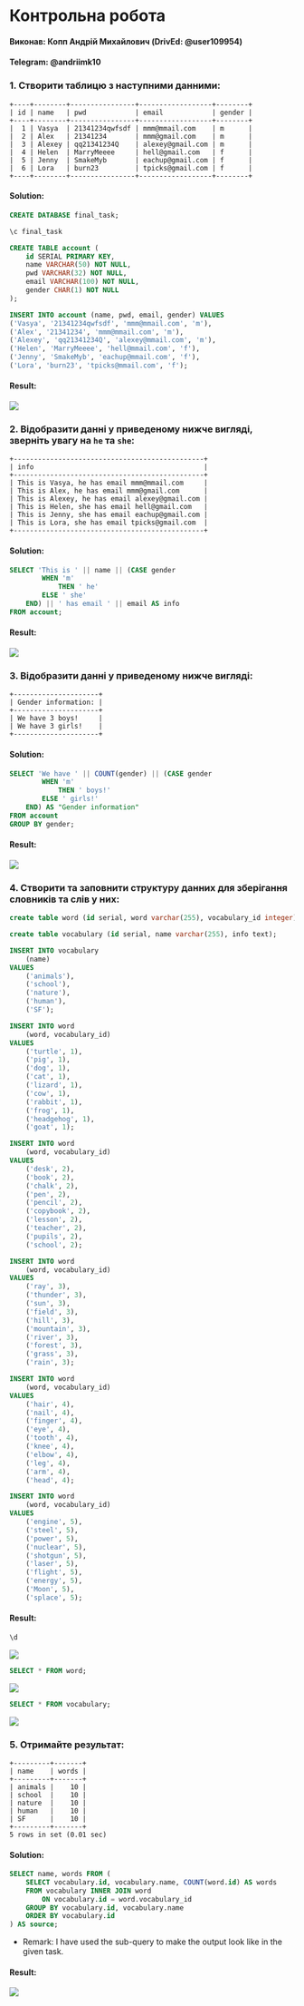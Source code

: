 # Контрольна робота
#### Виконав: Копп Андрій Михайлович (DrivEd: @user109954)
#### Telegram: @andriimk10

### 1. Створити таблицю з наступними данними:

```
+----+--------+----------------+------------------+--------+
| id | name   | pwd            | email            | gender |
+----+--------+----------------+------------------+--------+
|  1 | Vasya  | 21341234qwfsdf | mmm@mmail.com    | m      |
|  2 | Alex   | 21341234       | mmm@gmail.com    | m      |
|  3 | Alexey | qq21341234Q    | alexey@gmail.com | m      |
|  4 | Helen  | MarryMeeee     | hell@gmail.com   | f      |
|  5 | Jenny  | SmakeMyb       | eachup@gmail.com | f      |
|  6 | Lora   | burn23         | tpicks@gmail.com | f      |
+----+--------+----------------+------------------+--------+
```

#### Solution:
```sql
CREATE DATABASE final_task;

\c final_task

CREATE TABLE account (
    id SERIAL PRIMARY KEY, 
    name VARCHAR(50) NOT NULL, 
    pwd VARCHAR(32) NOT NULL, 
    email VARCHAR(100) NOT NULL, 
    gender CHAR(1) NOT NULL
);

INSERT INTO account (name, pwd, email, gender) VALUES 
('Vasya', '21341234qwfsdf', 'mmm@mmail.com', 'm'),
('Alex', '21341234', 'mmm@mmail.com', 'm'),
('Alexey', 'qq21341234Q', 'alexey@mmail.com', 'm'),
('Helen', 'MarryMeeee', 'hell@mmail.com', 'f'),
('Jenny', 'SmakeMyb', 'eachup@mmail.com', 'f'),
('Lora', 'burn23', 'tpicks@mmail.com', 'f');
```

#### Result:
![](final_img_01.png)


### 2. Відобразити данні у приведеному нижче вигляді, зверніть увагу на `he` та `she`:

```
+-----------------------------------------------+
| info                                          |
+-----------------------------------------------+
| This is Vasya, he has email mmm@mmail.com     |
| This is Alex, he has email mmm@gmail.com      |
| This is Alexey, he has email alexey@gmail.com |
| This is Helen, she has email hell@gmail.com   |
| This is Jenny, she has email eachup@gmail.com |
| This is Lora, she has email tpicks@gmail.com  |
+-----------------------------------------------+
```

#### Solution:
```sql
SELECT 'This is ' || name || (CASE gender 
        WHEN 'm' 
            THEN ' he' 
        ELSE ' she' 
    END) || ' has email ' || email AS info
FROM account;
```

#### Result:
![](final_img_02.png)


### 3. Відобразити данні у приведеному нижче вигляді:

```
+---------------------+
| Gender information: |
+---------------------+
| We have 3 boys!     |
| We have 3 girls!    |
+---------------------+
```

#### Solution:
```sql
SELECT 'We have ' || COUNT(gender) || (CASE gender 
        WHEN 'm' 
            THEN ' boys!' 
        ELSE ' girls!' 
    END) AS "Gender information"
FROM account
GROUP BY gender;
```

#### Result:
![](final_img_03.png)


### 4. Створити та заповнити структуру данних для зберігання словників та слів у них:

```sql
create table word (id serial, word varchar(255), vocabulary_id integer);

create table vocabulary (id serial, name varchar(255), info text);

```

```sql
INSERT INTO vocabulary
	(name)
VALUES
	('animals'),
	('school'),
	('nature'),
	('human'),
	('SF');

INSERT INTO word
	(word, vocabulary_id)
VALUES
	('turtle', 1),
	('pig', 1),
	('dog', 1),
	('cat', 1),
	('lizard', 1),
	('cow', 1),
	('rabbit', 1),
	('frog', 1),
	('headgehog', 1),
	('goat', 1);

INSERT INTO word
	(word, vocabulary_id)
VALUES
	('desk', 2),
	('book', 2),
	('chalk', 2),
	('pen', 2),
	('pencil', 2),
	('copybook', 2),
	('lesson', 2),
	('teacher', 2),
	('pupils', 2),
	('school', 2);

INSERT INTO word
	(word, vocabulary_id)
VALUES
	('ray', 3),
	('thunder', 3),
	('sun', 3),
	('field', 3),
	('hill', 3),
	('mountain', 3),
	('river', 3),
	('forest', 3),
	('grass', 3),
	('rain', 3);

INSERT INTO word
	(word, vocabulary_id)
VALUES
	('hair', 4),
	('nail', 4),
	('finger', 4),
	('eye', 4),
	('tooth', 4),
	('knee', 4),
	('elbow', 4),
	('leg', 4),
	('arm', 4),
	('head', 4);

INSERT INTO word
	(word, vocabulary_id)
VALUES
	('engine', 5),
	('steel', 5),
	('power', 5),
	('nuclear', 5),
	('shotgun', 5),
	('laser', 5),
	('flight', 5),
	('energy', 5),
	('Moon', 5),
	('splace', 5);

```

#### Result:
```sql
\d
```
![](final_img_041.png)
```sql
SELECT * FROM word;
```
![](final_img_042.png)
```sql
SELECT * FROM vocabulary;
```
![](final_img_043.png)


### 5. Отримайте результат:
```
+---------+-------+
| name    | words |
+---------+-------+
| animals |    10 |
| school  |    10 |
| nature  |    10 |
| human   |    10 |
| SF      |    10 |
+---------+-------+
5 rows in set (0.01 sec)
```

#### Solution:
```sql
SELECT name, words FROM (
    SELECT vocabulary.id, vocabulary.name, COUNT(word.id) AS words
    FROM vocabulary INNER JOIN word 
        ON vocabulary.id = word.vocabulary_id
    GROUP BY vocabulary.id, vocabulary.name
    ORDER BY vocabulary.id
) AS source;
```

* Remark: I have used the sub-query to make the output look like in the given task.

#### Result:
![](final_img_05.png)
